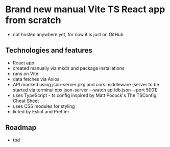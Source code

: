 # Brand new manual Vite TS React app from scratch

- not hosted anywhere yet, for now it is just on GitHub

## Technologies and features

- React app 
- created manually via mkdir and package installations
- runs on Vite 
- data fetches via Axios
- API mocked using json-server pkg and cors middleware (server to be started via terminal npx json-server --watch api/db.json --port 5001)
- uses TypeScript - ts config inspired by Matt Pocock's The TSConfig Cheat Sheet
- uses CSS modules for styling
- linted by Eslint and Prettier

## Roadmap
- tbd
